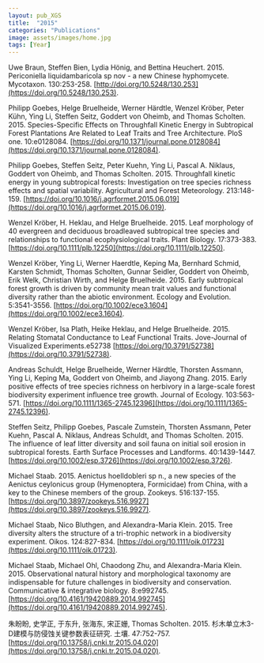 ```yaml
---
layout: pub_XGS
title:  "2015"
categories: "Publications"
image: assets/images/home.jpg
tags: [Year]
---
```

Uwe Braun, Steffen Bien, Lydia Hönig, and Bettina Heuchert. 2015. Periconiella liquidambaricola sp nov - a new Chinese hyphomycete. Mycotaxon. 130:253-258. [http://doi.org/10.5248/130.253](https://doi.org/10.5248/130.253).


Philipp Goebes, Helge Bruelheide, Werner Härdtle, Wenzel Kröber, Peter Kühn, Ying Li, Steffen Seitz, Goddert von Oheimb, and Thomas Scholten. 2015. Species-Specific Effects on Throughfall Kinetic Energy in Subtropical Forest Plantations Are Related to Leaf Traits and Tree Architecture. PloS one. 10:e0128084. [https://doi.org/10.1371/journal.pone.0128084](https://doi.org/10.1371/journal.pone.0128084).


Philipp Goebes, Steffen Seitz, Peter Kuehn, Ying Li, Pascal A. Niklaus, Goddert von Oheimb, and Thomas Scholten. 2015. Throughfall kinetic energy in young subtropical forests: Investigation on tree species richness effects and spatial variability. Agricultural and Forest Meteorology. 213:148-159. [https://doi.org/10.1016/j.agrformet.2015.06.019](https://doi.org/10.1016/j.agrformet.2015.06.019).


Wenzel Kröber, H. Heklau, and Helge Bruelheide. 2015. Leaf morphology of 40 evergreen and deciduous broadleaved subtropical tree species and relationships to functional ecophysiological traits. Plant Biology. 17:373-383. [https://doi.org/10.1111/plb.12250](https://doi.org/10.1111/plb.12250).


Wenzel Kröber, Ying Li, Werner Haerdtle, Keping Ma, Bernhard Schmid, Karsten Schmidt, Thomas Scholten, Gunnar Seidler, Goddert von Oheimb, Erik Welk, Christian Wirth, and Helge Bruelheide. 2015. Early subtropical forest growth is driven by community mean trait values and functional diversity rather than the abiotic environment. Ecology and Evolution. 5:3541-3556. [https://doi.org/10.1002/ece3.1604](https://doi.org/10.1002/ece3.1604).


Wenzel Kröber, Isa Plath, Heike Heklau, and Helge Bruelheide. 2015. Relating Stomatal Conductance to Leaf Functional Traits. Jove-Journal of Visualized Experiments.e52738 [https://doi.org/10.3791/52738](https://doi.org/10.3791/52738).


Andreas Schuldt, Helge Bruelheide, Werner Härdtle, Thorsten Assmann, Ying Li, Keping Ma, Goddert von Oheimb, and Jiayong Zhang. 2015. Early positive effects of tree species richness on herbivory in a large-scale forest biodiversity experiment influence tree growth. Journal of Ecology. 103:563-571. [https://doi.org/10.1111/1365-2745.12396](https://doi.org/10.1111/1365-2745.12396).


Steffen Seitz, Philipp Goebes, Pascale Zumstein, Thorsten Assmann, Peter Kuehn, Pascal A. Niklaus, Andreas Schuldt, and Thomas Scholten. 2015. The influence of leaf litter diversity and soil fauna on initial soil erosion in subtropical forests. Earth Surface Processes and Landforms. 40:1439-1447. [https://doi.org/10.1002/esp.3726](https://doi.org/10.1002/esp.3726).


Michael Staab. 2015. Aenictus hoelldobleri sp n., a new species of the Aenictus ceylonicus group (Hymenoptera, Formicidae) from China, with a key to the Chinese members of the group. Zookeys. 516:137-155. [https://doi.org/10.3897/zookeys.516.9927](https://doi.org/10.3897/zookeys.516.9927).


Michael Staab, Nico Bluthgen, and Alexandra-Maria Klein. 2015. Tree diversity alters the structure of a tri-trophic network in a biodiversity experiment. Oikos. 124:827-834. [https://doi.org/10.1111/oik.01723](https://doi.org/10.1111/oik.01723).


Michael Staab, Michael Ohl, Chaodong Zhu, and Alexandra-Maria Klein. 2015. Observational natural history and morphological taxonomy are indispensable for future challenges in biodiversity and conservation. Communicative & integrative biology. 8:e992745. [https://doi.org/10.4161/19420889.2014.992745](https://doi.org/10.4161/19420889.2014.992745).


朱盼盼, 史学正, 于东升, 张海东, 宋正姗, Thomas Scholten. 2015. 杉木单立木3-D建模与防侵蚀关键参数表征研究. 土壤. 47:752-757. [https://doi.org/10.13758/j.cnki.tr.2015.04.020](https://doi.org/10.13758/j.cnki.tr.2015.04.020).
